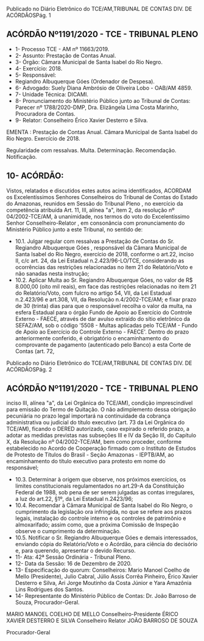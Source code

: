 Publicado  no  Diário  Eletrônico do TCE/AM,TRIBUNAL DE CONTAS DIV. DE ACÓRDÃOSPág. 1

## ACÓRDÃO Nº1191/2020 - TCE - TRIBUNAL PLENO

- 1- Processo TCE - AM nº 11663/2019.
- 2- Assunto: Prestação de Contas Anual.
- 3- Órgão: Câmara Municipal de Santa Isabel do Rio Negro.
- 4- Exercício: 2018.
- 5- Responsável:
- Regiandro Albuquerque Góes (Ordenador de Despesa).
- 6- Advogado: Suely Diana Ambrósio de Oliveira Lobo - OAB/AM 4859.
- 7- Unidade Técnica: DICAMI.
- 8- Pronunciamento  do  Ministério  Público  junto  ao  Tribunal  de  Contas: Parecer  nº 1788/2020-DMP, Dra. Elizângela Lima Costa Marinho, Procuradora de Contas.
- 9- Relator: Conselheiro Érico Xavier Desterro e Silva.

EMENTA : Prestação  de  Contas  Anual. Câmara Municipal  de  Santa  Isabel  do  Rio  Negro.  Exercício de 2018.

Regularidade  com  ressalvas.  Multa.  Determinação. Recomendação. Notificação.

## 10-  ACÓRDÃO:

Vistos, relatados e discutidos estes autos acima identificados, ACORDAM os Excelentíssimos Senhores Conselheiros do Tribunal de Contas do Estado do Amazonas, reunidos em Sessão do Tribunal Pleno , no exercício da competência atribuída Art. 11, III, alínea "a", item 2, da resolução nº 04/2002-TCE/AM, à unanimidade, nos termos do voto do Excelentíssimo Senhor Conselheiro-Relator , em consonância com pronunciamento do Ministério Público junto a este Tribunal, no sentido de:

- 10.1. Julgar regular com ressalvas a Prestação de Contas do Sr. Regiandro Albuquerque Góes ,  responsável  da Câmara  Municipal  de  Santa  Isabel do Rio Negro, exercício de 2018, conforme o art.22, inciso II, c/c art. 24, da  Lei  Estadual  n.2.423/96-LO/TCE,  considerando  as  ocorrências  das restrições relacionadas no item 21 do Relatório/Voto e não sanadas nesta instrução;
- 10.2. Aplicar Multa ao Sr. Regiandro Albuquerque Góes, no valor de R$ 8.000,00 (oito mil reais), em face das restrições relacionadas no item 21  do  Relatório/Voto,  com  fulcro  no  artigo  54,  VII,  da  Lei  Estadual n.2.423/96  e  art.308,  VII,  da  Resolução  n.4/2002-TCE/AM; e  fixar prazo de 30 (trinta) dias para que o responsável recolha o valor da multa, na esfera  Estadual  para  o  órgão  Fundo  de  Apoio  ao  Exercício  do  Controle Externo  -  FAECE,  através  de  dar avulso  extraído  do  sítio  eletrônico  da SEFAZ/AM, sob o código '5508 - Multas aplicadas pelo TCE/AM - Fundo de  Apoio  ao  Exercício  do  Controle  Externo  -  FAECE'.  Dentro  do  prazo anteriormente conferido, é obrigatório o encaminhamento do comprovante de pagamento (autenticado pelo Banco) a esta Corte de Contas (art. 72,

Publicado  no  Diário  Eletrônico do TCE/AM,TRIBUNAL DE CONTAS DIV. DE ACÓRDÃOSPág. 2

## ACÓRDÃO Nº1191/2020 - TCE - TRIBUNAL PLENO

inciso III, alínea "a", da Lei Orgânica do TCE/AM), condição imprescindível para emissão do Termo de Quitação. O não adimplemento dessa obrigação pecuniária no prazo legal importará na continuidade da cobrança  administrativa  ou  judicial  do  título  executivo  (art.  73  da  Lei Orgânica  do  TCE/AM),  ficando  o  DERED  autorizado,  caso  expirado  o referido  prazo,  a  adotar  as medidas previstas nas subseções III e IV da Seção III,  do  Capítulo  X,  da  Resolução nº  04/2002-TCE/AM,  bem como proceder, conforme estabelecido no Acordo de Cooperação firmado com o Instituto de Estudos de Protesto de Títulos do Brasil - Seção Amazonas -  IEPTB/AM,  ao  encaminhamento  do  título  executivo  para  protesto  em nome do responsável;

- 10.3. Determinar à  origem  que  observe,  nos  próximos  exercícios,  os  limites constitucionais  regulamentados  no  art.29-A  da  Constituição  Federal  de 1988,  sob  pena  de  ser  serem  julgadas  as  contas  irregulares,  a  luz  do art.22, §1º, da Lei Estadual n.2423/96;
- 10.4. Recomendar à Câmara  Municipal  de  Santa  Isabel  do  Rio  Negro, o cumprimento  da  legislação  ora  infringida,  no  que  se  refere  aos  prazos legais,  instalação  do  controle  interno  e  os  controles  de  patrimônio  e almoxarifado; assim como, que a próxima Comissão de Inspeção observe o cumprimento da determinação.
- 10.5. Notificar o Sr.  Regiandro  Albuquerque  Góes e  demais  interessados, enviando cópia do Relatório/Voto e o Acórdão, para ciência do decisório e, para querendo, apresentar o devido Recurso.
- 11-  Ata: 42ª Sessão Ordinária - Tribunal Pleno.
- 12-  Data da Sessão: 16 de Dezembro de 2020.
- 13-  Especificação do quorum: Conselheiros: Mario Manoel Coelho de Mello (Presidente), Julio Cabral, Júlio Assis Corrêa Pinheiro, Érico Xavier Desterro e Silva, Ari Jorge Moutinho da Costa Júnior e Yara Amazônia Lins Rodrigues dos Santos.
- 14-  Representante  do  Ministério  Público  de  Contas: Dr. João  Barroso  de  Souza, Procurador-Geral.

MARIO MANOEL COELHO DE MELLO Conselheiro-Presidente ÉRICO XAVIER DESTERRO E SILVA Conselheiro Relator JOÃO BARROSO DE SOUZA

Procurador-Geral